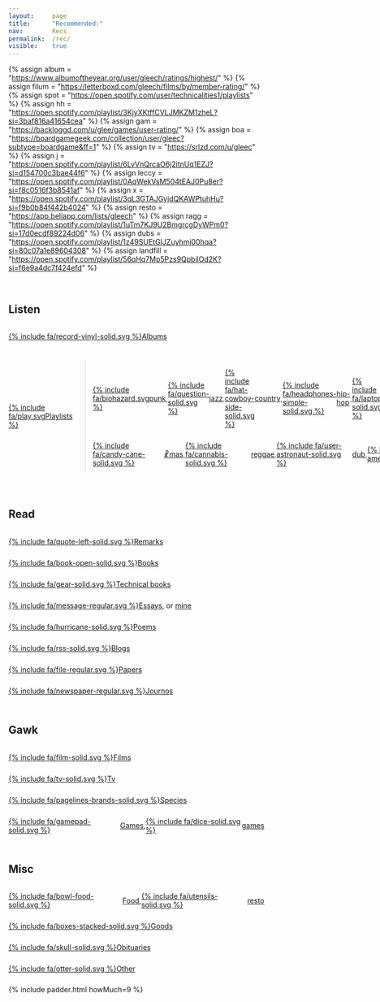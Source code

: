 ```yaml
---
layout: 	page
title: 		"Recommended:"
nav: 		Recs
permalink: 	/rec/
visible:	true
---
```


{%  assign album =  "https://www.albumoftheyear.org/user/gleech/ratings/highest/"    %}
{%	assign filum =	"https://letterboxd.com/gleech/films/by/member-rating/"	%}
{%	assign spot = "https://open.spotify.com/user/technicalities1/playlists"	%}
{%  assign hh = "https://open.spotify.com/playlist/3KjyXKtffCVLJMKZM1zheL?si=3baf816a41654cea" %}
{%  assign gam = "https://backloggd.com/u/glee/games/user-rating/" %}
{%  assign boa = "https://boardgamegeek.com/collection/user/gleec?subtype=boardgame&ff=1" %}
{%  assign tv = "https://srlzd.com/u/gleec"    %}
{%  assign j = "https://open.spotify.com/playlist/6LvVnQrcaO6j2itnUq1EZJ?si=d154700c3bae44f6" %}
{%  assign leccy = "https://open.spotify.com/playlist/0AqWekVsM504tEAJ0Pu8er?si=f8c0516f3b8541af"  %}
{%  assign x = "https://open.spotify.com/playlist/3qL3GTAJGyjdQKAWPtuhHu?si=f9b0b84f442b4024"   %}
{%  assign resto = "https://app.beliapp.com/lists/gleech"   %}
{%  assign ragg = "https://open.spotify.com/playlist/1uTm7KJ9U2BmgrcgDyWPm0?si=17d0ecdf89224d06"   %}
{%  assign dubs = "https://open.spotify.com/playlist/1z49SUEtGIJZuyhmj00hqa?si=80c07a1e89604308"	%}
{%  assign landfill = "https://open.spotify.com/playlist/56qHq7Mp5Pzs9QpbilOd2K?si=f6e9a4dc7f424efd" %}

<style>
 .container {
    display: flex;
    align-items: center;
    padding-top: 15px;
    padding-bottom: 10px;
  }
  svg {
  	display: block;
    height: 20px;
    padding-bottom: 0px;
  }
  .gap {
  	margin-right: 10px;
  }
  .wee {
  	padding-left: 16px;
  	padding-right: 6px;
  }
</style>

<br>

## Listen
<div class="container">
	<a href="{{album}}">{% include fa/record-vinyl-solid.svg %}</a>
	<a href="{{album}}">Albums</a>
</div>


<div class="container">
	<a href="/playlists">{% include fa/play.svg %}</a>
	<a href="/playlists">Playlists</a>
	<blockquote>
		<div class="container">
			<a href="/punk">{% include fa/biohazard.svg %}</a> <a href="/punk">punk</a>, 
			<a href="{{j}}">{% include fa/question-solid.svg	%}</a> <a href="{{j}}">jazz</a>, 
			<a href="/country">{% include fa/hat-cowboy-side-solid.svg %}</a> <a href="/country">country</a>,
			<a href="{{hh}}">{% include fa/headphones-simple-solid.svg %}</a> <a href="{{hh}}">hip-hop</a>,
			<a href="{{leccy}}">{% include fa/laptop-solid.svg %}</a> <a href="{{leccy}}">electronic</a>,
			<a href="{{landfill}}">{% include fa/wine-bottle-solid.svg %}</a> <a href="{{landfill}}">indie</a>,
		</div>
		<div class="container">
			<a href="{{x}}">{% include fa/candy-cane-solid.svg %}</a> <a href="{{x}}">☧mas</a>,
			<a href="{{ragg}}">{% include fa/cannabis-solid.svg %}</a> <a href="{{ragg}}">reggae</a>,
			<a href="{{dubs}}">{% include fa/user-astronaut-solid.svg %}</a> <a href="{{dubs}}">dub</a>,
			<a href="/nation-sound">{% include fa/earth-americas-solid.svg %}</a> <a href="/nation-sound">nations</a>
		</div>
	</blockquote>
</div>

<br>

## Read

<div class="container">
	<a href="/quotations">{% include fa/quote-left-solid.svg %}</a> <a href="/quotations">Remarks</a>
</div>

<div class="container">
	<a href="/books">{% include fa/book-open-solid.svg %}</a> <a href="/books">Books</a>
</div>
 
<div class="container">
	<a href="/technicalities">{% include fa/gear-solid.svg %}</a>
	<a href="/technicalities">Technical books</a>
</div>

<div class="container">
	<a href="/essays">{% include fa/message-regular.svg %}</a>
	<a href="/essays">Essays</a>, or&nbsp;
	 <a href="/best">mine</a>
</div>

<div class="container">
	<a href="/fav-poems">{% include fa/hurricane-solid.svg %}</a>
	<a href="/fav-poems">Poems</a> 
</div>

<div class="container">
	<a href="/blogroll">{% include fa/rss-solid.svg %}</a>
	<a href="/blogroll">Blogs</a>
</div>



<div class="container">
	<a href="/papers">{% include fa/file-regular.svg %}</a>
	<a href="/papers">Papers</a>
</div>

<!-- <div class="container">
	<a href="/tweets">% include fa/.svg %}</a>
	<a href="/tweets">Tweets</a>
</div> -->

<div class="container">
	<a href="/journos">{% include fa/newspaper-regular.svg %}</a>
	<a href="/journos">Journos</a>
</div>


<br>

## Gawk

<div class="container">
	<a href="{{filum}}">{% include fa/film-solid.svg %}</a>
	<a href="{{filum}}">Films</a>
</div>

<div class="container">
	<a href="{{tv}}">{% include fa/tv-solid.svg %}</a>
	<a href="{{tv}}">Tv</a>
</div>

<div class="container">
	<a href="/specie">{% include fa/pagelines-brands-solid.svg %}</a>
	<a href="/specie">Species</a>
</div>

<div class="container">
	<a href="{{gam}}">{% include fa/gamepad-solid.svg %}</a>
	<a href="{{gam}}">Games</a>,
	<a href="{{boa}}">{% include fa/dice-solid.svg %}</a>
	<a href="{{boa}}">games</a>
</div>



<!-- 
\memes
\art
\photography
 -->
<br>

## Misc

<div class="container">
	<a href="/food">{% include fa/bowl-food-solid.svg %}</a>
	<a href="/food">Food</a>, 
	<a href="{{resto}}">{% include fa/utensils-solid.svg %}</a>
	<a href="{{resto}}">resto</a>
</div>

<div class="container">
	<a href="/stuff">{% include fa/boxes-stacked-solid.svg %}</a>
	<a href="/stuff">Goods</a>
</div>


<div class="container">
	<a href="/deaths">{% include fa/skull-solid.svg %}</a>
	<a href="/deaths">Obituaries</a>
</div>

<div class="container">
	<a href="/favs/all">{% include fa/otter-solid.svg %}</a>
	<a href="/favs/all">Other	</a>
</div>




{%	include padder.html 	howMuch=9	%}